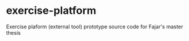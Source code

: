 # exercise-platform
Exercise plaform (external tool) prototype source code for Fajar's master thesis

